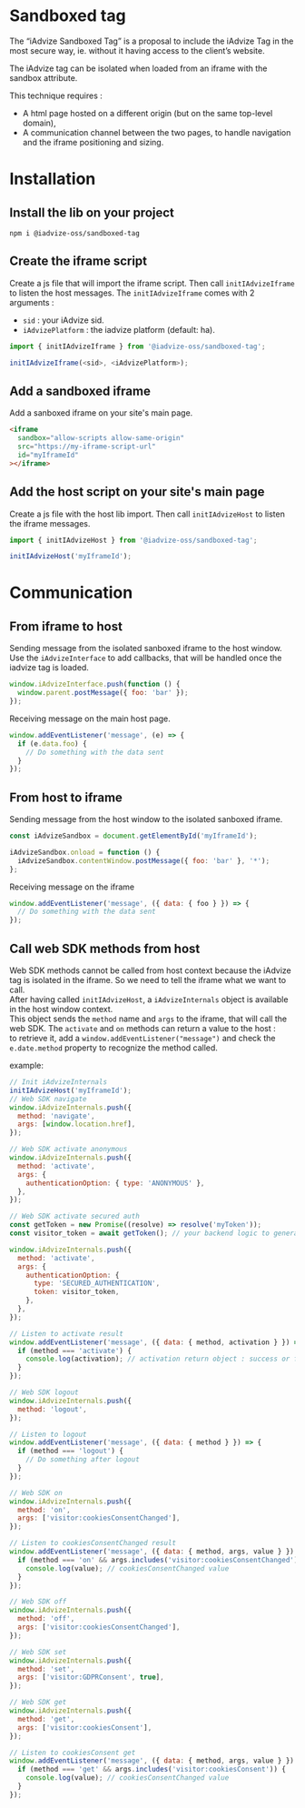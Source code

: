 # Sandboxed tag

The “iAdvize Sandboxed Tag” is a proposal to include the iAdvize Tag in the most secure way, ie. without it having access to the client’s website.

The iAdvize tag can be isolated when loaded from an iframe with the sandbox attribute.

This technique requires :

- A html page hosted on a different origin (but on the same top-level domain),
- A communication channel between the two pages, to handle navigation and the iframe positioning and sizing.

# Installation

## Install the lib on your project

```
npm i @iadvize-oss/sandboxed-tag
```

## Create the iframe script

Create a js file that will import the iframe script.
Then call `initIAdvizeIframe` to listen the host messages.
The `initIAdvizeIframe` comes with 2 arguments :

- `sid` : your iAdvize sid.
- `iAdvizePlatform` : the iadvize platform (default: ha).

```js
import { initIAdvizeIframe } from '@iadvize-oss/sandboxed-tag';

initIAdvizeIframe(<sid>, <iAdvizePlatform>);
```

## Add a sandboxed iframe

Add a sanboxed iframe on your site's main page.

```html
<iframe
  sandbox="allow-scripts allow-same-origin"
  src="https://my-iframe-script-url"
  id="myIframeId"
></iframe>
```

## Add the host script on your site's main page

Create a js file with the host lib import.
Then call `initIAdvizeHost` to listen the iframe messages.

```js
import { initIAdvizeHost } from '@iadvize-oss/sandboxed-tag';

initIAdvizeHost('myIframeId');
```

# Communication

## From iframe to host

Sending message from the isolated sanboxed iframe to the host window.
Use the `iAdvizeInterface` to add callbacks, that will be handled once the iadvize tag is loaded.

```js
window.iAdvizeInterface.push(function () {
  window.parent.postMessage({ foo: 'bar' });
});
```

Receiving message on the main host page.

```js
window.addEventListener('message', (e) => {
  if (e.data.foo) {
    // Do something with the data sent
  }
});
```

## From host to iframe

Sending message from the host window to the isolated sanboxed iframe.

```js
const iAdvizeSandbox = document.getElementById('myIframeId');

iAdvizeSandbox.onload = function () {
  iAdvizeSandbox.contentWindow.postMessage({ foo: 'bar' }, '*');
};
```

Receiving message on the iframe

```js
window.addEventListener('message', ({ data: { foo } }) => {
  // Do something with the data sent
});
```

## Call web SDK methods from host

Web SDK methods cannot be called from host context because the iAdvize tag is isolated in the iframe. So we need to tell the iframe what we want to call.  
After having called `initIAdvizeHost`, a `iAdvizeInternals` object is available in the host window context.  
This object sends the `method` name and `args` to the iframe, that will call the web SDK.
The `activate` and `on` methods can return a value to the host :  
to retrieve it, add a `window.addEventListener("message")` and check the `e.date.method` property to recognize the method called.

example:

```js
// Init iAdvizeInternals
initIAdvizeHost('myIframeId');
// Web SDK navigate
window.iAdvizeInternals.push({
  method: 'navigate',
  args: [window.location.href],
});

// Web SDK activate anonymous
window.iAdvizeInternals.push({
  method: 'activate',
  args: {
    authenticationOption: { type: 'ANONYMOUS' },
  },
});

// Web SDK activate secured auth
const getToken = new Promise((resolve) => resolve('myToken'));
const visitor_token = await getToken(); // your backend logic to generate a JWE

window.iAdvizeInternals.push({
  method: 'activate',
  args: {
    authenticationOption: {
      type: 'SECURED_AUTHENTICATION',
      token: visitor_token,
    },
  },
});

// Listen to activate result
window.addEventListener('message', ({ data: { method, activation } }) => {
  if (method === 'activate') {
    console.log(activation); // activation return object : success or failure
  }
});

// Web SDK logout
window.iAdvizeInternals.push({
  method: 'logout',
});

// Listen to logout
window.addEventListener('message', ({ data: { method } }) => {
  if (method === 'logout') {
    // Do something after logout
  }
});

// Web SDK on
window.iAdvizeInternals.push({
  method: 'on',
  args: ['visitor:cookiesConsentChanged'],
});

// Listen to cookiesConsentChanged result
window.addEventListener('message', ({ data: { method, args, value } }) => {
  if (method === 'on' && args.includes('visitor:cookiesConsentChanged')) {
    console.log(value); // cookiesConsentChanged value
  }
});

// Web SDK off
window.iAdvizeInternals.push({
  method: 'off',
  args: ['visitor:cookiesConsentChanged'],
});

// Web SDK set
window.iAdvizeInternals.push({
  method: 'set',
  args: ['visitor:GDPRConsent', true],
});

// Web SDK get
window.iAdvizeInternals.push({
  method: 'get',
  args: ['visitor:cookiesConsent'],
});

// Listen to cookiesConsent get
window.addEventListener('message', ({ data: { method, args, value } }) => {
  if (method === 'get' && args.includes('visitor:cookiesConsent')) {
    console.log(value); // cookiesConsentChanged value
  }
});
```
